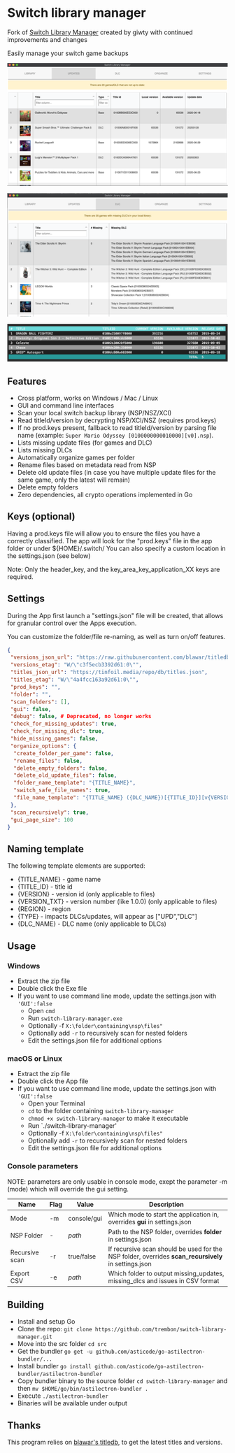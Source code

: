 # Switch library manager

Fork of [Switch Library Manager](https://github.com/giwty/switch-library-manager) created by giwty with continued improvements and changes

Easily manage your switch game backups

![Image description](https://raw.githubusercontent.com/trembon/switch-library-manager/master/.github/readme/updates_ui.png)

![Image description](https://raw.githubusercontent.com/trembon/switch-library-manager/master/.github/readme/dlc_ui.png)

![Image description](https://raw.githubusercontent.com/trembon/switch-library-manager/master/.github/readme/cmd.png)

## Features

- Cross platform, works on Windows / Mac / Linux
- GUI and command line interfaces
- Scan your local switch backup library (NSP/NSZ/XCI)
- Read titleId/version by decrypting NSP/XCI/NSZ (requires prod.keys)
- If no prod.keys present, fallback to read titleId/version by parsing file name  (example: `Super Mario Odyssey [0100000000010000][v0].nsp`).
- Lists missing update files (for games and DLC)
- Lists missing DLCs
- Automatically organize games per folder
- Rename files based on metadata read from NSP
- Delete old update files (in case you have multiple update files for the same game, only the latest will remain)
- Delete empty folders
- Zero dependencies, all crypto operations implemented in Go

## Keys (optional)

Having a prod.keys file will allow you to ensure the files you have a correctly classified.
The app will look for the "prod.keys" file in the app folder or under ${HOME}/.switch/
You can also specify a custom location in the settings.json (see below)

Note: Only the header_key, and the key_area_key_application_XX keys are required.

## Settings  

During the App first launch a "settings.json" file will be created, that allows for granular control over the Apps execution.

You can customize the folder/file re-naming, as well as turn on/off features.

```json
{
 "versions_json_url": "https://raw.githubusercontent.com/blawar/titledb/master/versions.json",
 "versions_etag": "W/\"c3f5ecb3392d61:0\"",
 "titles_json_url": "https://tinfoil.media/repo/db/titles.json",
 "titles_etag": "W/\"4a4fcc163a92d61:0\"",
 "prod_keys": "",
 "folder": "",
 "scan_folders": [],
 "gui": false,
 "debug": false, # Deprecated, no longer works
 "check_for_missing_updates": true,
 "check_for_missing_dlc": true,
 "hide_missing_games": false,
 "organize_options": {
  "create_folder_per_game": false,
  "rename_files": false,
  "delete_empty_folders": false,
  "delete_old_update_files": false,
  "folder_name_template": "{TITLE_NAME}",
  "switch_safe_file_names": true,
  "file_name_template": "{TITLE_NAME} ({DLC_NAME})[{TITLE_ID}][v{VERSION}]"
 },
 "scan_recursively": true,
 "gui_page_size": 100
}
```

## Naming template

The following template elements are supported:

- {TITLE_NAME} - game name
- {TITLE_ID} - title id
- {VERSION} - version id (only applicable to files)
- {VERSION_TXT} - version number (like 1.0.0) (only applicable to files)
- {REGION} - region
- {TYPE} - impacts DLCs/updates, will appear as ["UPD","DLC"]
- {DLC_NAME} - DLC name (only applicable to DLCs)

## Usage

### Windows

- Extract the zip file
- Double click the Exe file
- If you want to use command line mode, update the settings.json with `'GUI':false`
  - Open `cmd`
  - Run `switch-library-manager.exe`
  - Optionally -f `X:\folder\containing\nsp\files"`
  - Optionally add  `-r` to recursively scan for nested folders
  - Edit the settings.json file for additional options

### macOS or Linux

- Extract the zip file
- Double click the App file
- If you want to use command line mode, update the settings.json with `'GUI':false`
  - Open your Terminal
  - `cd` to the folder containing `switch-library-manager`
  - `chmod +x switch-library-manager` to make it executable
  - Run `./switch-library-manager'
  - Optionally -f `X:\folder\containing\nsp\files"`
  - Optionally add  `-r` to recursively scan for nested folders
  - Edit the settings.json file for additional options

### Console parameters

NOTE: parameters are only usable in console mode, exept the parameter -m (mode) which will override the gui setting.

|Name|Flag|Value|Description|
|---|---|---|---|
|Mode|-m|console/gui|Which mode to start the application in, overrides **gui** in settings.json|
|NSP Folder|-|*path*|Path to the NSP folder, overrides **folder** in settings.json|
|Recursive scan|-r|true/false|If recursive scan should be used for the NSP folder, overrides **scan_recursively** in settings.json|
|Export CSV|-e|*path*|Which folder to output missing_updates, missing_dlcs and issues in CSV format|

## Building

- Install and setup Go
- Clone the repo: `git clone https://github.com/trembon/switch-library-manager.git`
- Move into the src folder `cd src`
- Get the bundler `go get -u github.com/asticode/go-astilectron-bundler/...`
- Install bundler `go install github.com/asticode/go-astilectron-bundler/astilectron-bundler`
- Copy bundler binary to the source folder `cd switch-library-manager` and then `mv $HOME/go/bin/astilectron-bundler .`
- Execute `./astilectron-bundler`
- Binaries will be available under output

## Thanks

This program relies on [blawar's titledb](https://github.com/blawar/titledb), to get the latest titles and versions.
